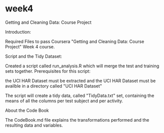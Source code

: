 # week4
Getting and Cleaning Data: Course Project

Introduction:

Required Files to pass Coursera "Getting and Cleaning Data: Course Project" Week 4 course.

Script and the Tidy Dataset:

Created a script called run_analysis.R which will merge the test and training sets together. Prerequisites for this script:

the UCI HAR Dataset must be extracted and
the UCI HAR Dataset must be availble in a directory called "UCI HAR Dataset"

The script will create a tidy data, called "TidyData.txt" set, containing the means of all the columns per test subject and per activity. 

About the Code Book

The CodeBook.md file explains the transformations performed and the resulting data and variables.
